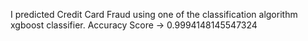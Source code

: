 I predicted Credit Card Fraud using one of the classification algorithm xgboost classifier. 
Accuracy Score -> 0.9994148145547324

